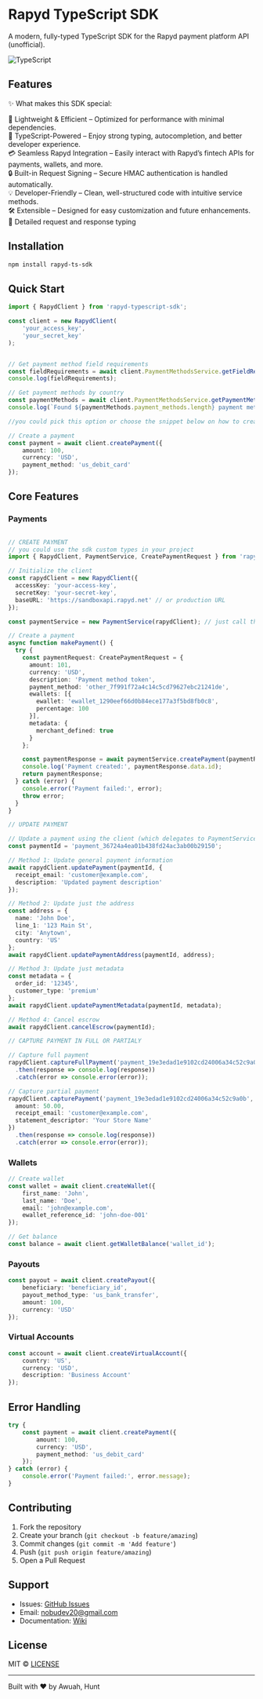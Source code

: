 


# Rapyd TypeScript SDK

A modern, fully-typed TypeScript SDK for the Rapyd payment platform API (unofficial).

![TypeScript](https://img.shields.io/badge/TypeScript-4.5%2B-blue)

## Features

✨ What makes this SDK special: 

🚀 Lightweight & Efficient – Optimized for performance with minimal dependencies.  
📌 TypeScript-Powered – Enjoy strong typing, autocompletion, and better developer experience.  
💳 Seamless Rapyd Integration – Easily interact with Rapyd’s fintech APIs for payments, wallets, and more.  
🔒 Built-in Request Signing – Secure HMAC authentication is handled automatically.  
💡 Developer-Friendly – Clean, well-structured code with intuitive service methods.  
🛠️ Extensible – Designed for easy customization and future enhancements.  
📄 Detailed request and response typing


## Installation

```bash
npm install rapyd-ts-sdk
```

## Quick Start

```typescript
import { RapydClient } from 'rapyd-typescript-sdk';

const client = new RapydClient(
    'your_access_key',
    'your_secret_key'
);


// Get payment method field requirements
const fieldRequirements = await client.PaymentMethodsService.getFieldRequirements('us_debit_card'), //  bank_tranfer = us_ach_bank , etc ;
console.log(fieldRequirements);

// Get payment methods by country
const paymentMethods = await client.PaymentMethodsService.getPaymentMethodsByCountry('US');
console.log(`Found ${paymentMethods.payment_methods.length} payment methods for ${paymentMethods.country}`);

//you could pick this option or choose the snippet below on how to create payment

// Create a payment
const payment = await client.createPayment({
    amount: 100,
    currency: 'USD',
    payment_method: 'us_debit_card'
});
```

## Core Features

### Payments

```typescript

// CREATE PAYMENT
// you could use the sdk custom types in your project 
import { RapydClient, PaymentService, CreatePaymentRequest } from 'rapyd-payments-sdk';

// Initialize the client
const rapydClient = new RapydClient({
  accessKey: 'your-access-key',
  secretKey: 'your-secret-key',
  baseURL: 'https://sandboxapi.rapyd.net' // or production URL
});

const paymentService = new PaymentService(rapydClient); // just call the method based of the rapydClient class

// Create a payment
async function makePayment() {
  try {
    const paymentRequest: CreatePaymentRequest = {
      amount: 101,
      currency: 'USD',
      description: 'Payment method token',
      payment_method: 'other_7f991f72a4c14c5cd79627ebc21241de',
      ewallets: [{
        ewallet: 'ewallet_1290eef66d0b84ece177a3f5bd8fb0c8',
        percentage: 100
      }],
      metadata: {
        merchant_defined: true
      }
    };

    const paymentResponse = await paymentService.createPayment(paymentRequest);
    console.log('Payment created:', paymentResponse.data.id);
    return paymentResponse;
  } catch (error) {
    console.error('Payment failed:', error);
    throw error;
  }
}

// UPDATE PAYMENT 

// Update a payment using the client (which delegates to PaymentService)
const paymentId = 'payment_36724a4ea01b438fd24ac3ab00b29150';

// Method 1: Update general payment information
await rapydClient.updatePayment(paymentId, {
  receipt_email: 'customer@example.com',
  description: 'Updated payment description'
});

// Method 2: Update just the address
const address = {
  name: 'John Doe',
  line_1: '123 Main St',
  city: 'Anytown',
  country: 'US'
};
await rapydClient.updatePaymentAddress(paymentId, address);

// Method 3: Update just metadata
const metadata = {
  order_id: '12345',
  customer_type: 'premium'
};
await rapydClient.updatePaymentMetadata(paymentId, metadata);

// Method 4: Cancel escrow
await rapydClient.cancelEscrow(paymentId);

// CAPTURE PAYMENT IN FULL OR PARTIALY

// Capture full payment
rapydClient.captureFullPayment('payment_19e3edad1e9102cd24006a34c52c9a0b')
  .then(response => console.log(response))
  .catch(error => console.error(error));

// Capture partial payment
rapydClient.capturePayment('payment_19e3edad1e9102cd24006a34c52c9a0b', { 
  amount: 50.00,
  receipt_email: 'customer@example.com',
  statement_descriptor: 'Your Store Name'
})
  .then(response => console.log(response))
  .catch(error => console.error(error));

```

### Wallets

```typescript
// Create wallet
const wallet = await client.createWallet({
    first_name: 'John',
    last_name: 'Doe',
    email: 'john@example.com',
    ewallet_reference_id: 'john-doe-001'
});

// Get balance
const balance = await client.getWalletBalance('wallet_id');
```

### Payouts

```typescript
const payout = await client.createPayout({
    beneficiary: 'beneficiary_id',
    payout_method_type: 'us_bank_transfer',
    amount: 100,
    currency: 'USD'
});
```

### Virtual Accounts

```typescript
const account = await client.createVirtualAccount({
    country: 'US',
    currency: 'USD',
    description: 'Business Account'
});
```

## Error Handling

```typescript
try {
    const payment = await client.createPayment({
        amount: 100,
        currency: 'USD',
        payment_method: 'us_debit_card'
    });
} catch (error) {
    console.error('Payment failed:', error.message);
}
```

## Contributing

1. Fork the repository
2. Create your branch (`git checkout -b feature/amazing`)
3. Commit changes (`git commit -m 'Add feature'`)
4. Push (`git push origin feature/amazing`)
5. Open a Pull Request

## Support

- Issues: [GitHub Issues](https://github.com/stawuah/rapyd-ts-sdk/issues)
- Email: nobudev20@gmail.com
- Documentation: [Wiki](https://github.com/yourusername/rapyd-typescript-sdk/wiki)

## License

MIT © [LICENSE](https://github.com/stawuah/rapyd-ts-sdk/blob/main/LICENSE)

---
Built with ❤️ by Awuah, Hunt